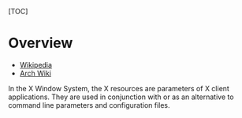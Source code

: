[TOC]

# Overview
- [Wikipedia](https://en.wikipedia.org/wiki/X_resources)
- [Arch Wiki](https://wiki.archlinux.org/index.php/X_resources)

In the X Window System, the X resources are parameters of X client applications. They are used in conjunction with or as an alternative to command line parameters and configuration files.

